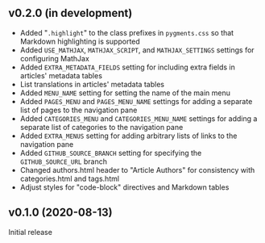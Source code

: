 v0.2.0 (in development)
-----------------------
- Added "`.highlight`" to the class prefixes in `pygments.css` so that Markdown
  highlighting is supported
- Added `USE_MATHJAX`, `MATHJAX_SCRIPT`, and `MATHJAX_SETTINGS` settings for
  configuring MathJax
- Added `EXTRA_METADATA_FIELDS` setting for including extra fields in articles'
  metadata tables
- List translations in articles' metadata tables
- Added `MENU_NAME` setting for setting the name of the main menu
- Added `PAGES_MENU` and `PAGES_MENU_NAME` settings for adding a separate list
  of pages to the navigation pane
- Added `CATEGORIES_MENU` and `CATEGORIES_MENU_NAME` settings for adding a
  separate list of categories to the navigation pane
- Added `EXTRA_MENUS` setting for adding arbitrary lists of links to the
  navigation pane
- Added `GITHUB_SOURCE_BRANCH` setting for specifying the `GITHUB_SOURCE_URL`
  branch
- Changed authors.html header to "Article Authors" for consistency with
  categories.html and tags.html
- Adjust styles for "code-block" directives and Markdown tables

v0.1.0 (2020-08-13)
-------------------
Initial release
